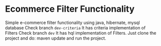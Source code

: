 # Ecommerce Filter Functionality
Simple e-commerce filter functionality using java, hibernate, mysql database
Check branch ```dev-criteria``` It has criteria implementation of Filters
Check branch ```dev``` It has hql implementation of Filters.
Just clone the project and do: maven update and run the project.
